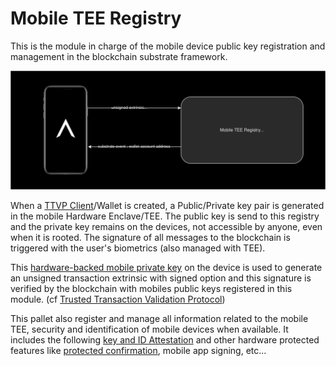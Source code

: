 # Mobile TEE Registry


This is the module in charge of the mobile device public key registration and management in the blockchain substrate framework.



![mobile registration](./fig/Mobile_registration.svg)



When a [TTVP Client](./TTVP_client.md)/Wallet is created, a Public/Private key pair is generated in the mobile Hardware Enclave/TEE. The public key is send to this registry and the private key remains on the devices, not accessible by anyone, even when it is rooted. The signature of all messages to the blockchain is triggered with the user's biometrics (also managed with TEE).

This [hardware-backed mobile private key](./HBMK.md) on the device is used to generate an unsigned transaction extrinsic with signed option and this signature is verified by the blockchain with mobiles public keys registered in this module. (cf [Trusted Transaction Validation Protocol](./TTVP.md))

This pallet also register and manage all information related to the mobile TEE, security and identification of mobile devices when available. It includes the following  [key and ID Attestation](./HBMK.md) and other hardware protected  features like  [protected confirmation](https://source.android.com/security/protected-confirmation), mobile app signing, etc...

